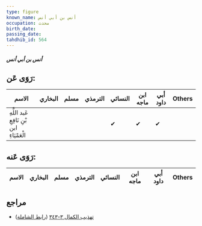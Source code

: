 ```yaml
---
type: figure
known_name: أنس بن أبي أنس
occupation: محدث
birth_date:
passing_date:
tahdhib_id: 564
---
```

##### أنس بن أبي أنس

## رَوَى عَن:
| الاسم                                      | البخاري | مسلم | الترمذي | النسائي | ابن ماجه | أبي داود | Others |
| ------------------------------------------ | ------- | ---- | ------- | ------- | -------- | -------- | ------ |
| عَبد اللَّهِ بْنِ نَافِعِ ابن الْعَمْيَاءِ |         |      |         | ✔       | ✔        | ✔        |        |
## رَوَى عَنه:
| الاسم | البخاري | مسلم | الترمذي | النسائي | ابن ماجه | أبي داود | Others |
| ----- | ------- | ---- | ------- | ------- | -------- | -------- | ------ |
## مراجع
- [تهذيب الكمال ٣-٣٤٣](obsidian://open?vault=Tahdhib-al-Kamal&file=Figures/٥٦٤-أنس%20بن%20أبي%20أنس) ([رابط الشاملة](https://shamela.ws/book/3722/1357))